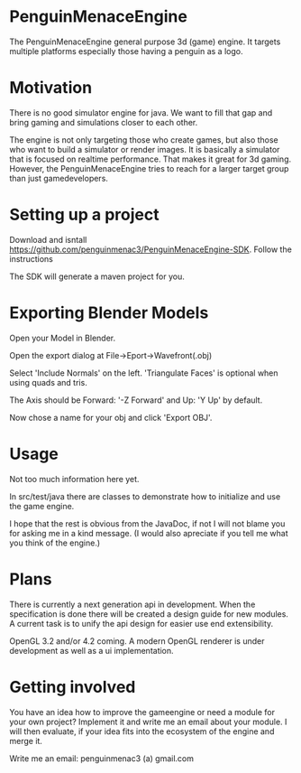 PenguinMenaceEngine
===================

The PenguinMenaceEngine general purpose 3d (game) engine.
It targets multiple platforms especially those having a penguin as a logo.

Motivation
==========

There is no good simulator engine for java.
We want to fill that gap and bring gaming and simulations closer to each other.

The engine is not only targeting those who create games, but also those who want to build a simulator or render images.
It is basically a simulator that is focused on realtime performance.
That makes it great for 3d gaming.
However, the PenguinMenaceEngine tries to reach for a larger target group than just gamedevelopers.

Setting up a project
====================

Download and isntall https://github.com/penguinmenac3/PenguinMenaceEngine-SDK.
Follow the instructions

The SDK will generate a maven project for you.

Exporting Blender Models
========================

Open your Model in Blender.

Open the export dialog at File->Eport->Wavefront(.obj)

Select 'Include Normals' on the left. 'Triangulate Faces' is optional when using quads and tris.

The Axis should be Forward: '-Z Forward' and Up:  'Y Up' by default.

Now chose a name for your obj and click 'Export OBJ'.

Usage
=====

Not too much information here yet.

In src/test/java there are classes to demonstrate how to initialize and use the game engine.

I hope that the rest is obvious from the JavaDoc, if not I will not blame you for asking me in a kind message. (I would also apreciate if you tell me what you think of the engine.)

Plans
=====

There is currently a next generation api in development. When the specification is done there will be created a design guide for new modules.
A current task is to unify the api design for easier use end extensibility.

OpenGL 3.2 and/or 4.2 coming. A modern OpenGL renderer is under development as well as a ui implementation.


Getting involved
================

You have an idea how to improve the gameengine or need a module for your own project? Implement it and write me an email about your module. I will then evaluate, if your idea fits into the ecosystem of the engine and merge it.

Write me an email: penguinmenac3 (a) gmail.com
